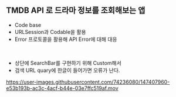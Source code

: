 ## TMDB API 로 드라마 정보를 조회해보는 앱

- Code base
- URLSession과 Codable을 활용
- Error 프로토콜을 활용해 API Error에 대해 대응

<br>

- 상단에 SearchBar를 구현하기 위해 Custom해서 
- 검색 URL quary에 한글이 들어가면 오류가 난다.


https://user-images.githubusercontent.com/74236080/147407960-e53b193b-ac3c-4acf-b44e-03e7ffc519af.mov

